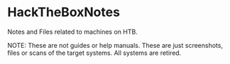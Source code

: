 # HackTheBoxNotes
Notes and Files related to machines on HTB.

NOTE: These are not guides or help manuals. These are just screenshots, files or scans of the target systems. All systems are retired. 
